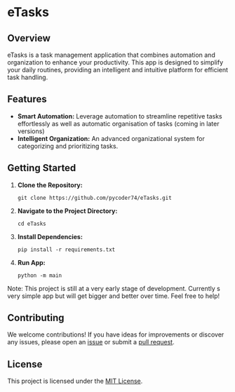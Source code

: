 

# eTasks

## Overview

eTasks is a task management application that combines automation and organization to enhance your productivity. This app is designed to simplify your daily routines, providing an intelligent and intuitive platform for efficient task handling.

## Features

- **Smart Automation:** Leverage automation to streamline repetitive tasks effortlessly as well as automatic organisation of tasks (coming in later versions)
- **Intelligent Organization:** An advanced organizational system for categorizing and prioritizing tasks. 

## Getting Started

1. **Clone the Repository:**
   ```
   git clone https://github.com/pycoder74/eTasks.git
   ```

2. **Navigate to the Project Directory:**
   ```
   cd eTasks
   ```

4. **Install Dependencies:**
   ```
   pip install -r requirements.txt
   ```
5. **Run App:**
   ```
   python -m main
   ```
Note: This project is still at a very early stage of development. Currently s very simple app but will get bigger and better over time. Feel free to help!
## Contributing

We welcome contributions! If you have ideas for improvements or discover any issues, please open an [issue](https://github.com/pycoder74/eTasks/issues) or submit a [pull request](https://github.com/pycoder74/eTasks/pulls).

## License

This project is licensed under the [MIT License](LICENSE.md).

